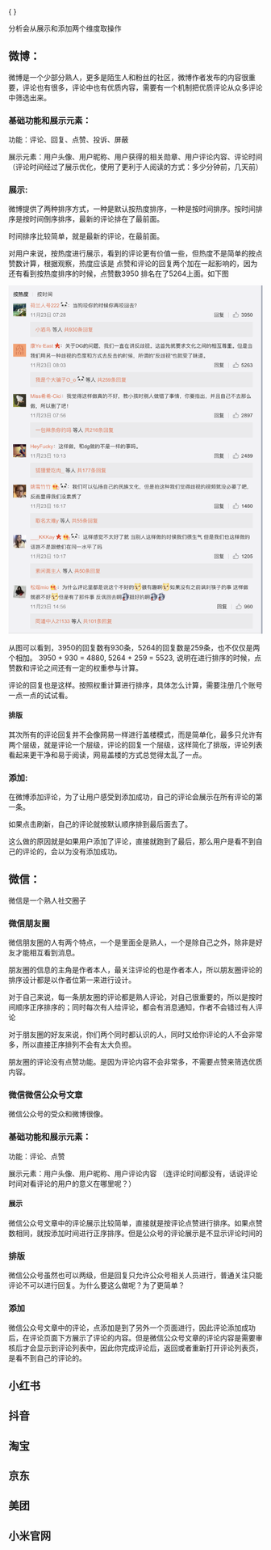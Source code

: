 {
}


分析会从展示和添加两个维度取操作



## 微博：

微博是一个少部分熟人，更多是陌生人和粉丝的社区，微博作者发布的内容很重要，评论也有很多，评论中也有优质内容，需要有一个机制把优质评论从众多评论中筛选出来。

### 基础功能和展示元素：

功能：评论、回复、点赞、投诉、屏蔽

展示元素：用户头像、用户昵称、用户获得的相关勋章、用户评论内容、评论时间（评论时间经过了展示优化，使用了更利于人阅读的方式：多少分钟前，几天前）


### 展示:

微博提供了两种排序方式，一种是默认按热度排序，一种是按时间排序。按时间排序是按时间倒序排序，最新的评论排在了最前面。

时间排序比较简单，就是最新的评论，在最前面。

对用户来说，按热度进行展示，看到的评论更有价值一些，但热度不是简单的按点赞数计算，根据观察，热度应该是 点赞和评论的回复两个加在一起影响的，因为还有看到按热度排序的时候，点赞数3950 排名在了5264上面。如下图

![avatar](/static/2018/11/img/1.png)

从图可以看到，3950的回复数有930条，5264的回复数是259条，也不仅仅是两个相加。
3950 + 930 = 4880, 5264 + 259 = 5523, 说明在进行排序的时候，点赞数和评论之间还有一定的权重参与计算。


评论的回复也是这样。按照权重计算进行排序，具体怎么计算，需要注册几个账号一点一点的试试看。

#### 排版

其次所有的评论回复并不会像网易一样进行盖楼模式，而是简单化，最多只允许有两个层级，就是评论一个层级，评论的回复一个层级，这样简化了排版，评论列表看起来更干净和易于阅读，网易盖楼的方式总觉得太乱了一点。


### 添加:

在微博添加评论，为了让用户感受到添加成功，自己的评论会展示在所有评论的第一条。

如果点击刷新，自己的评论就按默认顺序排到最后面去了。

这么做的原因就是如果用户添加了评论，直接就跑到了最后，那么用户是看不到自己的评论的，会以为没有添加成功。


## 微信：

微信是一个熟人社交圈子

### 微信朋友圈

微信朋友圈的人有两个特点，一个是里面全是熟人，一个是除自己之外，除非是好友才能相互看到消息。

朋友圈的信息的主角是作者本人，最关注评论的也是作者本人，所以朋友圈评论的排序设计都是以作者位第一来进行设计。

对于自己来说，每一条朋友圈的评论都是熟人评论，对自己很重要的，所以是按时间顺序正序排序的；同时每次有人给评论，都会有消息通知，作者不会错过有人评论

对于朋友圈的好友来说，你们两个同时都认识的人，同时又给你评论的人不会非常多，所以直接正序排列不会有太大负担。

朋友圈的评论没有点赞功能。是因为评论内容不会非常多，不需要点赞来筛选优质内容。

### 微信微信公众号文章

微信公众号的受众和微博很像。


### 基础功能和展示元素：

功能：评论、点赞

展示元素：用户头像、用户昵称、用户评论内容 （连评论时间都没有，话说评论时间对看评论的用户的意义在哪里呢？）




#### 展示

微信公众号文章中的评论展示比较简单，直接就是按评论点赞进行排序。如果点赞数相同，就按添加时间进行正序排序。但是公众号的评论展示是不显示评论时间的

### 排版

微信公众号虽然也可以两级，但是回复只允许公众号相关人员进行，普通关注只能评论不可以进行回复。为什么要这么做呢？为了更简单？

### 添加

微信公众号文章中的评论，点添加是到了另外一个页面进行，因此评论添加成功后，在评论页面下方展示了评论的内容。但是微信公众号文章的评论内容是需要审核后才会显示到评论列表中，因此你完成评论后，返回或者重新打开评论列表页，是看不到自己的评论的。

## 小红书

## 抖音

## 淘宝

## 京东

## 美团

## 小米官网

